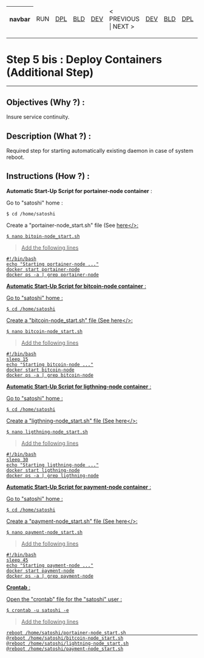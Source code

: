 <table>
    <thead>
        <tr>
            <th>navbar</th>
            <td>RUN</td>
            <td><A href="https://github.com/babonet13/HostYourNode/tree/master/HowTo/2_InstallApplications">DPL</A></td>
            <td><A href="https://github.com/babonet13/HostYourNode/tree/master/HowTo/4_BuildImages">BLD</A></td>
            <td><A href="https://github.com/babonet13/HostYourNode/tree/master/HowTo/4_BuildImages">DEV</A></td>
            <td>< PREVIOUS | NEXT ></td>
            <td><A href="https://github.com/babonet13/HostYourNode/tree/master/HowTo/6_MonitorDaemons">DEV</A></td>
            <td><A href="https://github.com/babonet13/HostYourNode/tree/master/HowTo/6_MonitorDaemons">BLD</A></td>
            <td><A href="https://github.com/babonet13/HostYourNode/tree/master/HowTo/6_MonitorDaemons">DPL</A></td>
            <td>RUN</td>
            <th><A href="https://github.com/babonet13/HostYourNode/blob/master/Who/Profiles.md">profiles</A></th>
        </tr>
    </thead>
</table>

---
# Step 5 bis : Deploy Containers (Additional Step)
---

Objectives (Why ?) :
-
Insure service continuity.

Description (What ?) :
-
Required step for starting automatically existing daemon in case of system reboot.

Instructions (How ?) :
-

__Automatic Start-Up Script for portainer-node container__ :

Go to "satoshi" home :
<pre><code>$ cd /home/satoshi</code></pre>

Create a "portainer-node_start.sh" file (See <A href="https://github.com/babonet13/HostYourNode/blob/master/fs/home/satoshi/portainer-node_start.sh">here</>:
<pre><code>$ nano bitoin-node_start.sh</code></pre>
> Add the following lines
<pre><code>#!/bin/bash
echo "Starting portainer-node ..."
docker start portainer-node
docker ps -a | grep portainer-node</code></pre>

__Automatic Start-Up Script for bitcoin-node container__ :

Go to "satoshi" home :
<pre><code>$ cd /home/satoshi</code></pre>

Create a "bitcoin-node_start.sh" file (See <A href="https://github.com/babonet13/HostYourNode/blob/master/fs/home/satoshi/bitcoin-node_start.sh">here</>:
<pre><code>$ nano bitcoin-node_start.sh</code></pre>
> Add the following lines
<pre><code>#!/bin/bash
sleep 15
echo "Starting bitcoin-node ..."
docker start bitcoin-node
docker ps -a | grep bitcoin-node</code></pre>

__Automatic Start-Up Script for ligthning-node container__ :

Go to "satoshi" home :
<pre><code>$ cd /home/satoshi</code></pre>

Create a "ligthning-node_start.sh" file (See <A href="https://github.com/babonet13/HostYourNode/blob/master/fs/home/satoshi/ligthning-node_start.sh">here</>:
<pre><code>$ nano ligthning-node_start.sh</code></pre>
> Add the following lines
<pre><code>#!/bin/bash
sleep 30
echo "Starting ligthning-node ..."
docker start ligthning-node
docker ps -a | grep ligthning-node</code></pre>

__Automatic Start-Up Script for payment-node container__ :

Go to "satoshi" home :
<pre><code>$ cd /home/satoshi</code></pre>

Create a "payment-node_start.sh" file (See <A href="https://github.com/babonet13/HostYourNode/blob/master/fs/home/satoshi/payment-node_start.sh">here</>:
<pre><code>$ nano payment-node_start.sh</code></pre>
> Add the following lines
<pre><code>#!/bin/bash
sleep 45
echo "Starting payment-node ..."
docker start payment-node
docker ps -a | grep payment-node</code></pre>

__Crontab__ :

Open the "crontab" file for the "satoshi" user :
<pre><code>$ crontab -u satoshi -e</code></pre>

> Add the following lines
<pre><code>reboot /home/satoshi/portainer-node_start.sh                                                                                               
@reboot /home/satoshi/bitcoin-node_start.sh
@reboot /home/satoshi/lightning-node_start.sh
@reboot /home/satoshi/payment-node_start.sh</code></pre>
